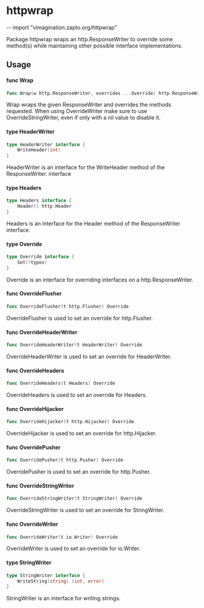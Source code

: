 # httpwrap
--
    import "vimagination.zapto.org/httpwrap"

Package httpwrap wraps an http.ResponseWriter to override some method(s) while
maintaining other possible interface implementations.

## Usage

#### func  Wrap

```go
func Wrap(w http.ResponseWriter, overrides ...Override) http.ResponseWriter
```
Wrap wraps the given ResponseWriter and overrides the methods requested. When
using OverrideWriter make sure to use OverrideStringWriter, even if only with a
nil value to disable it.

#### type HeaderWriter

```go
type HeaderWriter interface {
	WriteHeader(int)
}
```

HeaderWriter is an interface for the WriteHeader method of the ResponseWriter.
interface

#### type Headers

```go
type Headers interface {
	Header() http.Header
}
```

Headers is an interface for the Header method of the ResponseWriter interface.

#### type Override

```go
type Override interface {
	Set(*types)
}
```

Override is an interface for overriding interfaces on a http.ResponseWriter.

#### func  OverrideFlusher

```go
func OverrideFlusher(t http.Flusher) Override
```
OverrideFlusher is used to set an override for http.Flusher.

#### func  OverrideHeaderWriter

```go
func OverrideHeaderWriter(t HeaderWriter) Override
```
OverrideHeaderWriter is used to set an override for HeaderWriter.

#### func  OverrideHeaders

```go
func OverrideHeaders(t Headers) Override
```
OverrideHeaders is used to set an override for Headers.

#### func  OverrideHijacker

```go
func OverrideHijacker(t http.Hijacker) Override
```
OverrideHijacker is used to set an override for http.Hijacker.

#### func  OverridePusher

```go
func OverridePusher(t http.Pusher) Override
```
OverridePusher is used to set an override for http.Pusher.

#### func  OverrideStringWriter

```go
func OverrideStringWriter(t StringWriter) Override
```
OverrideStringWriter is used to set an override for StringWriter.

#### func  OverrideWriter

```go
func OverrideWriter(t io.Writer) Override
```
OverrideWriter is used to set an override for io.Writer.

#### type StringWriter

```go
type StringWriter interface {
	WriteString(string) (int, error)
}
```

StringWriter is an interface for writing strings.
